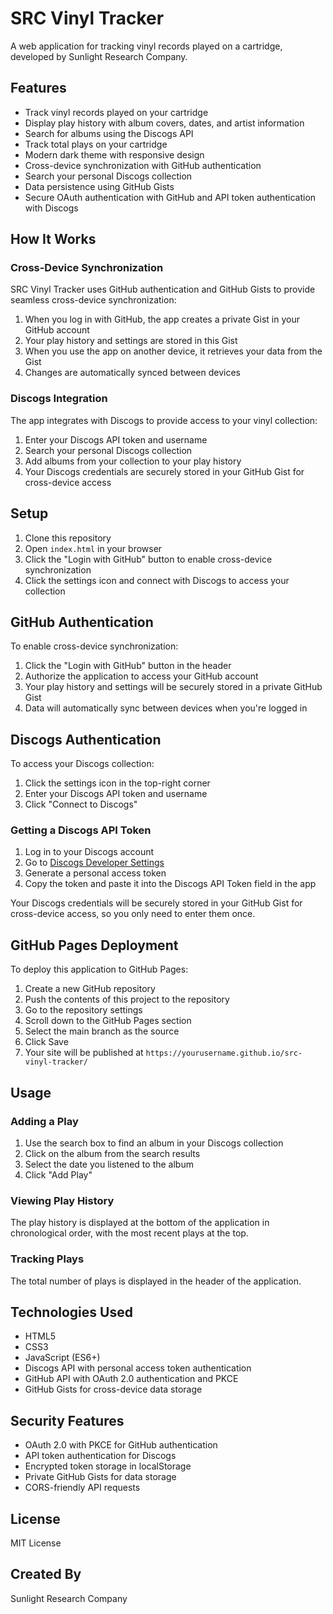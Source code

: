 # SRC Vinyl Tracker

A web application for tracking vinyl records played on a cartridge, developed by Sunlight Research Company.

## Features

- Track vinyl records played on your cartridge
- Display play history with album covers, dates, and artist information
- Search for albums using the Discogs API
- Track total plays on your cartridge
- Modern dark theme with responsive design
- Cross-device synchronization with GitHub authentication
- Search your personal Discogs collection
- Data persistence using GitHub Gists
- Secure OAuth authentication with GitHub and API token authentication with Discogs

## How It Works

### Cross-Device Synchronization

SRC Vinyl Tracker uses GitHub authentication and GitHub Gists to provide seamless cross-device synchronization:

1. When you log in with GitHub, the app creates a private Gist in your GitHub account
2. Your play history and settings are stored in this Gist
3. When you use the app on another device, it retrieves your data from the Gist
4. Changes are automatically synced between devices

### Discogs Integration

The app integrates with Discogs to provide access to your vinyl collection:

1. Enter your Discogs API token and username
2. Search your personal Discogs collection
3. Add albums from your collection to your play history
4. Your Discogs credentials are securely stored in your GitHub Gist for cross-device access

## Setup

1. Clone this repository
2. Open `index.html` in your browser
3. Click the "Login with GitHub" button to enable cross-device synchronization
4. Click the settings icon and connect with Discogs to access your collection

## GitHub Authentication

To enable cross-device synchronization:

1. Click the "Login with GitHub" button in the header
2. Authorize the application to access your GitHub account
3. Your play history and settings will be securely stored in a private GitHub Gist
4. Data will automatically sync between devices when you're logged in

## Discogs Authentication

To access your Discogs collection:

1. Click the settings icon in the top-right corner
2. Enter your Discogs API token and username
3. Click "Connect to Discogs"

### Getting a Discogs API Token

1. Log in to your Discogs account
2. Go to [Discogs Developer Settings](https://www.discogs.com/settings/developers)
3. Generate a personal access token
4. Copy the token and paste it into the Discogs API Token field in the app

Your Discogs credentials will be securely stored in your GitHub Gist for cross-device access, so you only need to enter them once.

## GitHub Pages Deployment

To deploy this application to GitHub Pages:

1. Create a new GitHub repository
2. Push the contents of this project to the repository
3. Go to the repository settings
4. Scroll down to the GitHub Pages section
5. Select the main branch as the source
6. Click Save
7. Your site will be published at `https://yourusername.github.io/src-vinyl-tracker/`

## Usage

### Adding a Play

1. Use the search box to find an album in your Discogs collection
2. Click on the album from the search results
3. Select the date you listened to the album
4. Click "Add Play"

### Viewing Play History

The play history is displayed at the bottom of the application in chronological order, with the most recent plays at the top.

### Tracking Plays

The total number of plays is displayed in the header of the application.

## Technologies Used

- HTML5
- CSS3
- JavaScript (ES6+)
- Discogs API with personal access token authentication
- GitHub API with OAuth 2.0 authentication and PKCE
- GitHub Gists for cross-device data storage

## Security Features

- OAuth 2.0 with PKCE for GitHub authentication
- API token authentication for Discogs
- Encrypted token storage in localStorage
- Private GitHub Gists for data storage
- CORS-friendly API requests

## License

MIT License

## Created By

Sunlight Research Company
